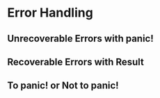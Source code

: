 # Error Handling
## Unrecoverable Errors with panic!
## Recoverable Errors with Result
## To panic! or Not to panic!
